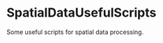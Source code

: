 SpatialDataUsefulScripts
========================

Some useful scripts for spatial data processing.
